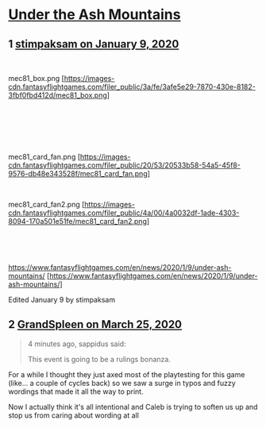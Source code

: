 # [Under the Ash Mountains](https://community.fantasyflightgames.com/topic/304267-under-the-ash-mountains/)

## 1 [stimpaksam on January 9, 2020](https://community.fantasyflightgames.com/topic/304267-under-the-ash-mountains/?do=findComment&comment=3866219)

 

mec81_box.png [https://images-cdn.fantasyflightgames.com/filer_public/3a/fe/3afe5e29-7870-430e-8182-3fbf0fbd412d/mec81_box.png]

 

 

 

mec81_card_fan.png [https://images-cdn.fantasyflightgames.com/filer_public/20/53/20533b58-54a5-45f8-9576-db48e343528f/mec81_card_fan.png]

 

mec81_card_fan2.png [https://images-cdn.fantasyflightgames.com/filer_public/4a/00/4a0032df-1ade-4303-8094-170a501e51fe/mec81_card_fan2.png]

 

 

https://www.fantasyflightgames.com/en/news/2020/1/9/under-ash-mountains/ [https://www.fantasyflightgames.com/en/news/2020/1/9/under-ash-mountains/]

Edited January 9 by stimpaksam

## 2 [GrandSpleen on March 25, 2020](https://community.fantasyflightgames.com/topic/304267-under-the-ash-mountains/?do=findComment&comment=3919316)

> 4 minutes ago, sappidus said:
> 
> This event is going to be a rulings bonanza.

For a while I thought they just axed most of the playtesting for this game (like... a couple of cycles back) so we saw a surge in typos and fuzzy wordings that made it all the way to print.

Now I actually think it's all intentional and Caleb is trying to soften us up and stop us from caring about wording at all

